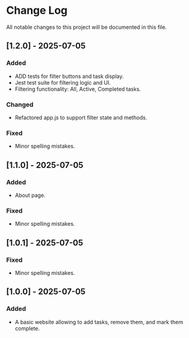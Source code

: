 # Change Log

All notable changes to this project will be documented in this file.
 
## [1.2.0] - 2025-07-05
  
### Added

- ADD tests for filter buttons and task display.
- Jest test suite for filtering logic and UI.
- Filtering functionality: All, Active, Completed tasks.
  
### Changed

- Refactored app.js to support filter state and methods.

### Fixed

- Minor spelling mistakes.

## [1.1.0] - 2025-07-05
  
### Added

- About page.

### Fixed

- Minor spelling mistakes.

## [1.0.1] - 2025-07-05

### Fixed

- Minor spelling mistakes.

## [1.0.0] - 2025-07-05

### Added

- A basic website allowing to add tasks, remove them, and mark them complete.
